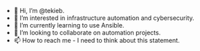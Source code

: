 - 👋 Hi, I’m @tekieb.
- 👀 I’m interested in infrastructure automation and cybersecurity.
- 🌱 I’m currently learning to use Ansible.
- 💞️ I’m looking to collaborate on automation projects.
- 📫 How to reach me - I need to think about this statement.

<!---
tekieb/tekieb is a ✨ special ✨ repository because its `README.md` (this file) appears on your GitHub profile.
You can click the Preview link to take a look at your changes.
--->
